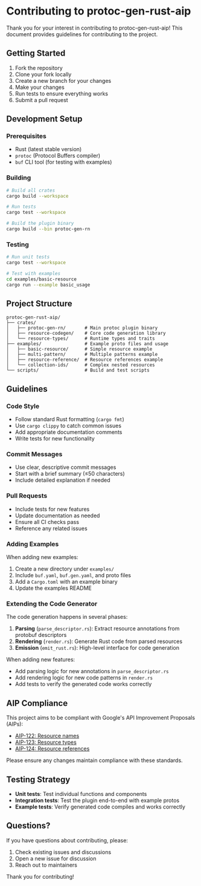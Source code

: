 # Contributing to protoc-gen-rust-aip

Thank you for your interest in contributing to protoc-gen-rust-aip! This document provides guidelines for contributing to the project.

## Getting Started

1. Fork the repository
2. Clone your fork locally
3. Create a new branch for your changes
4. Make your changes
5. Run tests to ensure everything works
6. Submit a pull request

## Development Setup

### Prerequisites

- Rust (latest stable version)
- `protoc` (Protocol Buffers compiler)
- `buf` CLI tool (for testing with examples)

### Building

```bash
# Build all crates
cargo build --workspace

# Run tests
cargo test --workspace

# Build the plugin binary
cargo build --bin protoc-gen-rn
```

### Testing

```bash
# Run unit tests
cargo test --workspace

# Test with examples
cd examples/basic-resource
cargo run --example basic_usage
```

## Project Structure

```
protoc-gen-rust-aip/
├── crates/
│   ├── protoc-gen-rn/       # Main protoc plugin binary
│   ├── resource-codegen/    # Core code generation library
│   └── resource-types/      # Runtime types and traits
├── examples/                # Example proto files and usage
│   ├── basic-resource/      # Simple resource example
│   ├── multi-pattern/       # Multiple patterns example
│   ├── resource-reference/  # Resource references example
│   └── collection-ids/      # Complex nested resources
└── scripts/                 # Build and test scripts
```

## Guidelines

### Code Style

- Follow standard Rust formatting (`cargo fmt`)
- Use `cargo clippy` to catch common issues
- Add appropriate documentation comments
- Write tests for new functionality

### Commit Messages

- Use clear, descriptive commit messages
- Start with a brief summary (≤50 characters)
- Include detailed explanation if needed

### Pull Requests

- Include tests for new features
- Update documentation as needed
- Ensure all CI checks pass
- Reference any related issues

### Adding Examples

When adding new examples:

1. Create a new directory under `examples/`
2. Include `buf.yaml`, `buf.gen.yaml`, and proto files
3. Add a `Cargo.toml` with an example binary
4. Update the examples README

### Extending the Code Generator

The code generation happens in several phases:

1. **Parsing** (`parse_descriptor.rs`): Extract resource annotations from protobuf descriptors
2. **Rendering** (`render.rs`): Generate Rust code from parsed resources
3. **Emission** (`emit_rust.rs`): High-level interface for code generation

When adding new features:

- Add parsing logic for new annotations in `parse_descriptor.rs`
- Add rendering logic for new code patterns in `render.rs`
- Add tests to verify the generated code works correctly

## AIP Compliance

This project aims to be compliant with Google's API Improvement Proposals (AIPs):

- [AIP-122: Resource names](https://google.aip.dev/122)
- [AIP-123: Resource types](https://google.aip.dev/123)
- [AIP-124: Resource references](https://google.aip.dev/124)

Please ensure any changes maintain compliance with these standards.

## Testing Strategy

- **Unit tests**: Test individual functions and components
- **Integration tests**: Test the plugin end-to-end with example protos
- **Example tests**: Verify generated code compiles and works correctly

## Questions?

If you have questions about contributing, please:

1. Check existing issues and discussions
2. Open a new issue for discussion
3. Reach out to maintainers

Thank you for contributing!
